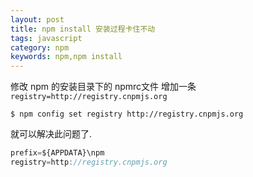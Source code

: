 ```yaml
---
layout: post
title: npm install 安装过程卡住不动
tags: javascript
category: npm
keywords: npm,npm install
---
```



修改 npm 的安装目录下的 npmrc文件 增加一条 `registry=http://registry.cnpmjs.org`

`$ npm config set registry http://registry.cnpmjs.org`

就可以解决此问题了.

```javascript
prefix=${APPDATA}\npm
registry=http://registry.cnpmjs.org
```